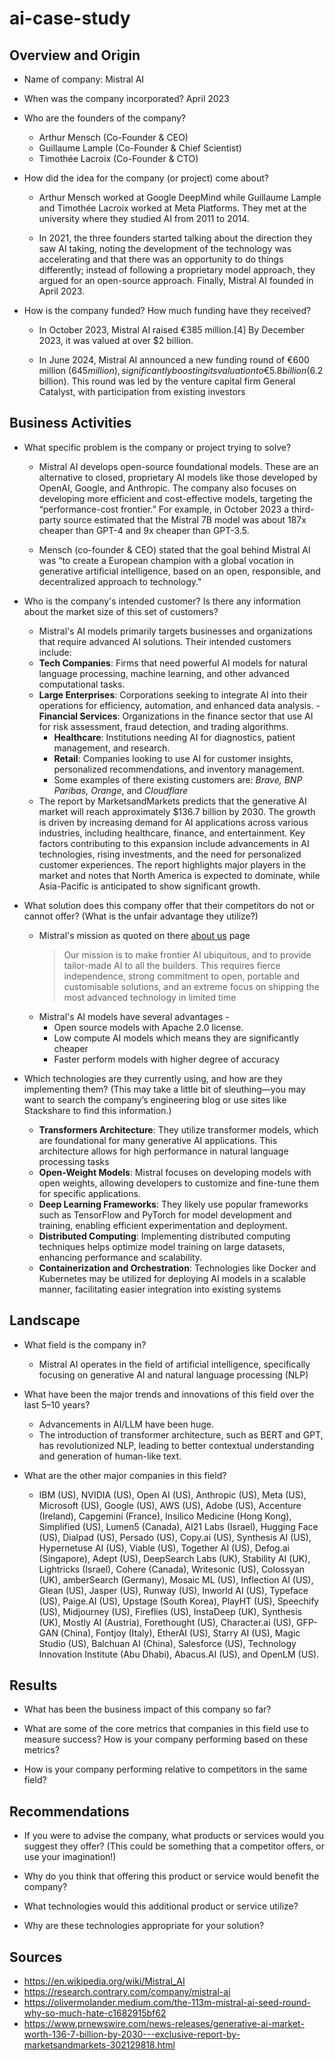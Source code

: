 # ai-case-study

## Overview and Origin

* Name of company: Mistral AI

* When was the company incorporated? April 2023

* Who are the founders of the company?
    * Arthur Mensch (Co-Founder & CEO)
    * Guillaume Lample (Co-Founder & Chief Scientist)
    * Timothée Lacroix (Co-Founder & CTO)

* How did the idea for the company (or project) come about?
    * Arthur Mensch worked at Google DeepMind while Guillaume Lample and Timothée Lacroix worked at Meta Platforms. They met at the university where they studied AI from 2011 to 2014. 

    * In 2021, the three founders started talking about the direction they saw AI taking, noting the development of the technology was accelerating and that there was an opportunity to do things differently; instead of following a proprietary model approach, they argued for an open-source approach. Finally, Mistral AI founded in April 2023.

* How is the company funded? How much funding have they received?
    * In October 2023, Mistral AI raised €385 million.[4] By December 2023, it was valued at over $2 billion.

    * In June 2024, Mistral AI announced a new funding round of €600 million ($645 million), significantly boosting its valuation to €5.8 billion ($6.2 billion). This round was led by the venture capital firm General Catalyst, with participation from existing investors

## Business Activities

* What specific problem is the company or project trying to solve?

    * Mistral AI develops open-source foundational models. These are an alternative to closed, proprietary AI models like those developed by OpenAI, Google, and Anthropic. The company also focuses on developing more efficient and cost-effective models, targeting the “performance-cost frontier.” For example, in October 2023 a third-party source estimated that the Mistral 7B model was about 187x cheaper than GPT-4 and 9x cheaper than GPT-3.5.

    * Mensch (co-founder & CEO) stated that the goal behind Mistral AI was “to create a European champion with a global vocation in generative artificial intelligence, based on an open, responsible, and decentralized approach to technology."

* Who is the company's intended customer? Is there any information about the market size of this set of customers?
    - Mistral's AI models primarily targets businesses and organizations that require advanced
   AI solutions. Their intended customers include:
    - **Tech Companies**: Firms that need powerful AI models for natural    language processing, machine learning, and other advanced   
   computational tasks.
	 - **Large Enterprises**: Corporations seeking to integrate AI into their operations for efficiency, automation, and enhanced data
   analysis.
      - **Financial Services**: Organizations in the finance sector that use AI for risk assessment, fraud detection, and trading algorithms.
       - **Healthcare**: Institutions needing AI for diagnostics, patient management, and research.
       - **Retail**: Companies looking to use AI for customer insights, personalized recommendations, and inventory management.
       - Some examples of there existing customers are: *Brave, BNP Paribas, Orange*, and *Cloudflare*
    * The report by MarketsandMarkets predicts that the generative AI market will reach approximately $136.7 billion by 2030. The growth is driven by increasing demand for AI applications across various industries, including healthcare, finance, and entertainment. Key factors contributing to this expansion include advancements in AI technologies, rising investments, and the need for personalized customer experiences. The report highlights major players in the market and notes that North America is expected to dominate, while Asia-Pacific is anticipated to show significant growth.

* What solution does this company offer that their competitors do not or cannot offer? (What is the unfair advantage they utilize?)
   - Mistral's mission as quoted on there [about us](https://mistral.ai/company/#missions) page
      > Our mission is to make frontier AI ubiquitous, and to provide
      > tailor-made AI to all the builders. This requires fierce independence,
      > strong commitment to open, portable and customisable solutions, and an
      > extreme focus on shipping the most advanced technology in limited time
   - Mistral's AI models have several advantages - 
	   - Open source models with Apache 2.0 license.
	   - Low compute AI models which means they are significantly cheaper
	   - Faster perform models with higher degree of accuracy
* Which technologies are they currently using, and how are they implementing them? (This may take a little bit of sleuthing&mdash;you may want to search the company’s engineering blog or use sites like Stackshare to find this information.)
	* **Transformers Architecture**: They utilize transformer models, which are foundational for many generative AI applications. This architecture allows for high performance in natural language processing tasks
	* **Open-Weight Models**: Mistral focuses on developing models with open weights, allowing developers to customize and fine-tune them for specific applications.
	* **Deep Learning Frameworks**: They likely use popular frameworks such as TensorFlow and PyTorch for model development and training, enabling efficient experimentation and deployment.
	* **Distributed Computing**: Implementing distributed computing techniques helps optimize model training on large datasets, enhancing performance and scalability.
	* **Containerization and Orchestration**: Technologies like Docker and Kubernetes may be utilized for deploying AI models in a scalable manner, facilitating easier integration into existing systems

## Landscape

* What field is the company in?
	- Mistral AI operates in the field of artificial intelligence, specifically focusing on generative AI and natural language processing (NLP)
* What have been the major trends and innovations of this field over the last 5&ndash;10 years?
	- Advancements in AI/LLM have been huge.
 	- The introduction of transformer architecture, such as BERT and GPT, has revolutionized NLP, leading to better contextual understanding and generation of human-like text.

* What are the other major companies in this field?
	* IBM (US), NVIDIA (US), Open AI (US), Anthropic (US), Meta (US), Microsoft (US), Google (US), AWS (US), Adobe (US), Accenture (Ireland), Capgemini (France), Insilico Medicine (Hong Kong), Simplified (US), Lumen5 (Canada), AI21 Labs (Israel), Hugging Face (US), Dialpad (US), Persado (US), Copy.ai (US), Synthesis AI (US), Hypernetuse AI (US), Viable (US), Together AI (US), Defog.ai (Singapore), Adept (US), DeepSearch Labs (UK), Stability AI (UK), Lightricks (Israel), Cohere (Canada), Writesonic (US), Colossyan (UK), amberSearch (Germany), Mosaic ML (US), Inflection AI (US), Glean (US), Jasper (US), Runway (US), Inworld AI (US), Typeface (US), Paige.AI (US), Upstage (South Korea), PlayHT (US), Speechify (US), Midjourney (US), Fireflies (US), InstaDeep (UK), Synthesis (UK), Mostly AI (Austria), Forethought (US), Character.ai (US), GFP-GAN (China), Fontjoy (Italy), EtherAI (US), Starry AI (US), Magic Studio (US), Balchuan AI (China), Salesforce (US), Technology Innovation Institute (Abu Dhabi), Abacus.AI (US), and OpenLM (US).

## Results

* What has been the business impact of this company so far?

* What are some of the core metrics that companies in this field use to measure success? How is your company performing based on these metrics?

* How is your company performing relative to competitors in the same field?

## Recommendations

* If you were to advise the company, what products or services would you suggest they offer? (This could be something that a competitor offers, or use your imagination!)

* Why do you think that offering this product or service would benefit the company?

* What technologies would this additional product or service utilize?

* Why are these technologies appropriate for your solution?

## Sources
* https://en.wikipedia.org/wiki/Mistral_AI
* https://research.contrary.com/company/mistral-ai
* https://olivermolander.medium.com/the-113m-mistral-ai-seed-round-why-so-much-hate-c1682915bf62
* https://www.prnewswire.com/news-releases/generative-ai-market-worth-136-7-billion-by-2030---exclusive-report-by-marketsandmarkets-302129818.html
